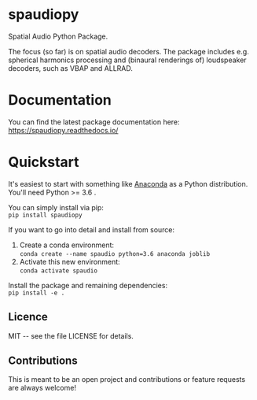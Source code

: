 # spaudiopy
Spatial Audio Python Package.

The focus (so far) is on spatial audio decoders.
The package includes e.g. spherical harmonics processing and (binaural renderings of) loudspeaker decoders, such as VBAP and ALLRAD.

# Documentation
You can find the latest package documentation here:  
https://spaudiopy.readthedocs.io/

# Quickstart
It's easiest to start with something like [Anaconda](https://www.anaconda.com/distribution/) as a Python distribution.
You'll need Python >= 3.6 .

You can simply install via pip:  
  `pip install spaudiopy`
  
   
If you want to go into detail and install from source:

1. Create a conda environment:  
  `conda create --name spaudio python=3.6 anaconda joblib`
2. Activate this new environment:  
  `conda activate spaudio`
  
Install the package and remaining dependencies:  
  `pip install -e . ` 


Licence
-------
MIT -- see the file LICENSE for details.

Contributions
-------------
This is meant to be an open project and contributions or feature requests are always welcome!
